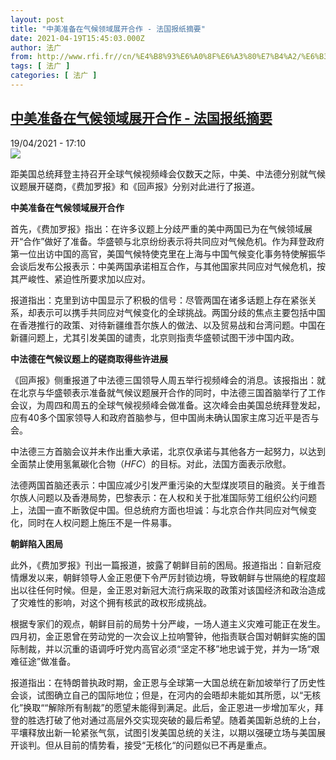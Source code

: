 ```yaml
---
layout: post
title: "中美准备在气候领域展开合作 - 法国报纸摘要"
date: 2021-04-19T15:45:03.000Z
author: 法广
from: http://www.rfi.fr//cn/%E4%B8%93%E6%A0%8F%E6%A3%80%E7%B4%A2/%E6%B3%95%E5%9B%BD%E6%8A%A5%E7%BA%B8%E6%91%98%E8%A6%81/20210419-%E4%B8%AD%E7%BE%8E%E5%87%86%E5%A4%87%E5%9C%A8%E6%B0%94%E5%80%99%E9%A2%86%E5%9F%9F%E5%B1%95%E5%BC%80%E5%90%88%E4%BD%9C
tags: [ 法广 ]
categories: [ 法广 ]
---
```

<!--1618847103000-->
[中美准备在气候领域展开合作 - 法国报纸摘要](http://www.rfi.fr//cn/%E4%B8%93%E6%A0%8F%E6%A3%80%E7%B4%A2/%E6%B3%95%E5%9B%BD%E6%8A%A5%E7%BA%B8%E6%91%98%E8%A6%81/20210419-%E4%B8%AD%E7%BE%8E%E5%87%86%E5%A4%87%E5%9C%A8%E6%B0%94%E5%80%99%E9%A2%86%E5%9F%9F%E5%B1%95%E5%BC%80%E5%90%88%E4%BD%9C)
------

<div>
<div>19/04/2021 - 17:10</div><img src="https://s.rfi.fr/media/display/de712a84-105a-11ea-a2a3-005056bff430/w:310/p:16x9/03-revue-de-presse_0.png"><div class="t-content__body u-clearfix" >                    <p>距美国总统拜登主持召开全球气候视频峰会仅数天之际，中美、中法德分别就气候议题展开磋商，《费加罗报》和《回声报》分别对此进行了报道。</p><p><strong>中美准备在气候领域展开合作</strong></p><p>首先，《费加罗报》指出：在许多议题上分歧严重的美中两国已为在气候领域展开“合作”做好了准备。华盛顿与北京纷纷表示将共同应对气候危机。作为拜登政府第一位出访中国的高官，美国气候特使克里在上海与中国气候变化事务特使解振华会谈后发布公报表示：中美两国承诺相互合作，与其他国家共同应对气候危机，按其严峻性、紧迫性所要求加以应对。</p><p>报道指出：克里到访中国显示了积极的信号：尽管两国在诸多话题上存在紧张关系，却表示可以携手共同应对气候变化的全球挑战。两国分歧的焦点主要包括中国在香港推行的政策、对待新疆维吾尔族人的做法、以及贸易战和台湾问题。中国在新疆问题上，尤其引发美国的谴责，北京则指责华盛顿试图干涉中国内政。</p><p><strong>中法德在气候议题上的磋商取得些许进展</strong></p><p>《回声报》侧重报道了中法德三国领导人周五举行视频峰会的消息。该报指出：就在北京与华盛顿表示准备就气候议题展开合作的同时，中法德三国首脑举行了工作会议，为周四和周五的全球气候视频峰会做准备。这次峰会由美国总统拜登发起，应有40多个国家领导人和政府首脑参与，但中国尚未确认国家主席习近平是否与会。</p><p>中法德三方首脑会议并未作出重大承诺，北京仅承诺与其他各方一起努力，以达到全面禁止使用氢氟碳化合物（<em>HFC</em>）的目标。对此，法国方面表示欣慰。</p><p>法德两国首脑还表示：中国应减少引发严重污染的大型煤炭项目的融资。关于维吾尔族人问题以及香港局势，巴黎表示：在人权和关于批准国际劳工组织公约问题上，法国一直不断敦促中国。但总统府方面也坦诚：与北京合作共同应对气候变化，同时在人权问题上施压不是一件易事。</p><p><strong>朝鲜陷入困局</strong></p><p>此外，《费加罗报》刊出一篇报道，披露了朝鲜目前的困局。报道指出：自新冠疫情爆发以来，朝鲜领导人金正恩便下令严厉封锁边境，导致朝鲜与世隔绝的程度超出以往任何时候。但是，金正恩对新冠大流行病采取的政策对该国经济和政治造成了灾难性的影响，对这个拥有核武的政权形成挑战。</p><p>根据专家们的观点，朝鲜目前的局势十分严峻，一场人道主义灾难可能正在发生。四月初，金正恩曾在劳动党的一次会议上拉响警钟，他指责联合国对朝鲜实施的国际制裁，并以沉重的语调呼吁党内高官必须“坚定不移”地忠诚于党，并为一场“艰难征途”做准备。</p><p>报道指出：在特朗普执政时期，金正恩与全球第一大国总统在新加坡举行了历史性会谈，试图确立自己的国际地位；但是，在河内的会晤却未能如其所愿，以“无核化”换取““解除所有制裁”的愿望未能得到满足。此后，金正恩进一步增加军火，拜登的胜选打破了他对通过高层外交实现突破的最后希望。随着美国新总统的上台，平壤释放出新一轮紧张气氛，试图引发美国总统的关注，以期以强硬立场与美国展开谈判。但从目前的情势看，接受“无核化“的问题似已不再是重点。</p>                                            <div class="o-self-promo o-self-promo--nl o-self-promo--hidden" data-selfpromo-newsletter>    </div>    <div class="o-self-promo o-self-promo--app o-self-promo--hidden" data-selfpromo-app>    </div>                </div>
</div>
